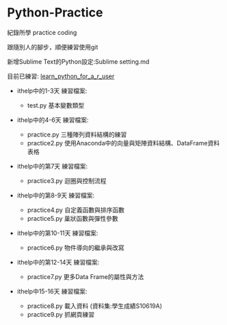 ﻿# Python-Practice
紀錄所學 practice coding

跟隨別人的腳步，順便練習使用git

新增Sublime Text的Python設定:Sublime setting.md

目前已練習:
[learn_python_for_a_r_user](https://github.com/yaojenkuo/learn_python_for_a_r_user)

+ ithelp中的1-3天 練習檔案:
	+ test.py 基本變數類型

+ ithelp中的4-6天 練習檔案:
	+ practice.py 三種陣列資料結構的練習
	+ practice2.py 使用Anaconda中的向量與矩陣資料結構、DataFrame資料表格

+ ithelp中的第7天 練習檔案:
	+ practice3.py 迴圈與控制流程

+ ithelp中的第8-9天 練習檔案:
	+ practice4.py 自定義函數與排序函數
	+ practice5.py 巢狀函數與彈性參數

+ ithelp中的第10-11天 練習檔案:
	+ practice6.py 物件導向的繼承與改寫

+ ithelp中的第12-14天 練習檔案:
	+ practice7.py 更多Data Frame的屬性與方法

+ ithelp中15-16天 練習檔案:
	+ practice8.py 載入資料 (資料集:學生成績S10619A)
	+ practice9.py 抓網頁練習



